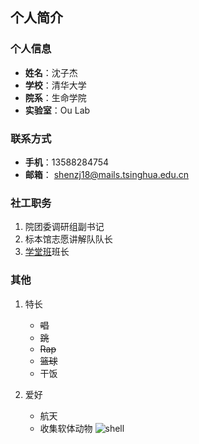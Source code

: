 ## 个人简介
### 个人信息
- **姓名**：沈子杰
- **学校**：清华大学
- **院系**：生命学院
- **实验室**：Ou Lab

### 联系方式
- **手机**：13588284754
- **邮箱**： shenzj18@mails.tsinghua.edu.cn

### 社工职务
1. 院团委调研组副书记
2. 标本馆志愿讲解队队长
3. [学堂班](http://xuetangban.life.tsinghua.edu.cn "学堂班主页")班长

### 其他
1. 特长
   - ~~唱~~
   - ~~跳~~
   - ~~Rap~~
   - ~~篮球~~
   - 干饭

2. 爱好
   - 航天
   - 收集软体动物
      ![shell](URL "https://cloud.tsinghua.edu.cn/lib/5a416580-77df-4e6b-a807-12af3da12b7f/file/未标题-1.png")

